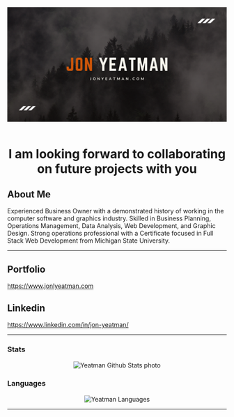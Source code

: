 <div align="center">
<img src="jon-yeatman-timeline.png" alt=" Jon Yeatman header photo" align="center">
</div>
<br>

<h1 align="center">I am looking forward to collaborating on future projects with you</h1>


<!-- <img src="readme_banner.png" alt="header photo"><br> -->

## About Me
Experienced Business Owner with a demonstrated history of working in the computer software and graphics industry. Skilled in Business Planning, Operations Management, Data Analysis, Web Development, and Graphic Design. Strong operations professional with a Certificate focused in Full Stack Web Development from Michigan State University.

---

## Portfolio
https://www.jonlyeatman.com

## Linkedin
https://www.linkedin.com/in/jon-yeatman/

---


### Stats

<div align="center">
  <img align="center" src="https://github-readme-stats.vercel.app/api?username=Yeatman51&show_icons=true&theme=react" alt="Yeatman Github Stats photo"/>

  <!-- [![DenverCoder1's github streak](https://github-readme-streak-stats.herokuapp.com/?user=Yeatman51&theme=blue-green)](https://github.com/DenverCoder1/github-readme-streak-stats) -->

</div>


<!-- ![Jon Yeatman's GitHub stats](https://github-readme-stats.vercel.app/api?username=Yeatman51&show_icons=true&theme=react) -->

### Languages

<div align="center">
    <img align="center" src="https://github-readme-stats.vercel.app/api/top-langs/?username=Yeatman51&langs_count=13" alt="Yeatman Languages"/>
</div>

<!-- [![Top Langs](https://github-readme-stats.vercel.app/api/top-langs/?username=Yeatman51&langs_count=7)](https://github.com/Yeatman51/github-readme-stats) -->



---
<!--
**Yeatman51/yeatman51** is a ✨ _special_ ✨ repository because its `README.md` (this file) appears on your GitHub profile.

Here are some ideas to get you started:

- 🔭 I’m currently working on ...
- 🌱 I’m currently learning ...
- 👯 I’m looking to collaborate on ...
- 🤔 I’m looking for help with ...
- 💬 Ask me about ...
- 📫 How to reach me: ...
- 😄 Pronouns: ...
- ⚡ Fun fact: ...
-->
